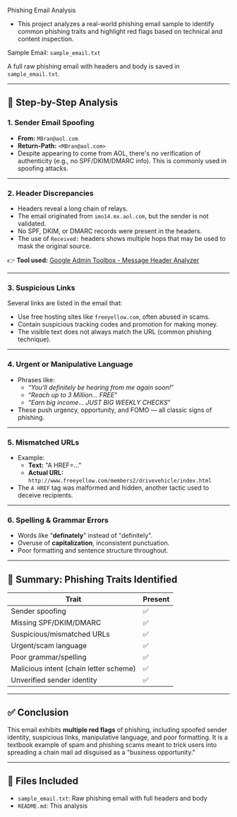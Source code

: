 Phishing Email Analysis

- This project analyzes a real-world phishing email sample to identify common phishing traits and highlight red flags based on technical and content inspection.

Sample Email: `sample_email.txt`

A full raw phishing email with headers and body is saved in `sample_email.txt`.

---

## 🧪 Step-by-Step Analysis

### 1. **Sender Email Spoofing**
- **From:** `MBran@aol.com`
- **Return-Path:** `<MBran@aol.com>`
- Despite appearing to come from AOL, there's no verification of authenticity (e.g., no SPF/DKIM/DMARC info). This is commonly used in spoofing attacks.

---

### 2. **Header Discrepancies**
- Headers reveal a long chain of relays.
- The email originated from `imo14.mx.aol.com`, but the sender is not validated.
- No SPF, DKIM, or DMARC records were present in the headers.
- The use of `Received:` headers shows multiple hops that may be used to mask the original source.

👉 **Tool used:** [Google Admin Toolbox - Message Header Analyzer](https://toolbox.googleapps.com/apps/messageheader/)

---

### 3. **Suspicious Links**
Several links are listed in the email that:
- Use free hosting sites like `freeyellow.com`, often abused in scams.
- Contain suspicious tracking codes and promotion for making money.
- The visible text does not always match the URL (common phishing technique).

---

### 4. **Urgent or Manipulative Language**
- Phrases like:
  - “*You’ll definitely be hearing from me again soon!*”
  - “*Reach up to 3 Million… FREE*”
  - “*Earn big income… JUST BIG WEEKLY CHECKS*”
- These push urgency, opportunity, and FOMO — all classic signs of phishing.

---

### 5. **Mismatched URLs**
- Example:  
  - **Text:** "A HREF=..."  
  - **Actual URL:** `http://www.freeyellow.com/members2/drivevehicle/index.html`
- The `A HREF` tag was malformed and hidden, another tactic used to deceive recipients.

---

### 6. **Spelling & Grammar Errors**
- Words like "**definately**" instead of "definitely".
- Overuse of **capitalization**, inconsistent punctuation.
- Poor formatting and sentence structure throughout.

---

## 🧾 Summary: Phishing Traits Identified

| Trait | Present |
|-------|---------|
| Sender spoofing | ✅ |
| Missing SPF/DKIM/DMARC | ✅ |
| Suspicious/mismatched URLs | ✅ |
| Urgent/scam language | ✅ |
| Poor grammar/spelling | ✅ |
| Malicious intent (chain letter scheme) | ✅ |
| Unverified sender identity | ✅ |

---

## ✅ Conclusion

This email exhibits **multiple red flags** of phishing, including spoofed sender identity, suspicious links, manipulative language, and poor formatting. It is a textbook example of spam and phishing scams meant to trick users into spreading a chain mail ad disguised as a "business opportunity."

---

## 📁 Files Included
- `sample_email.txt`: Raw phishing email with full headers and body
- `README.md`: This analysis
